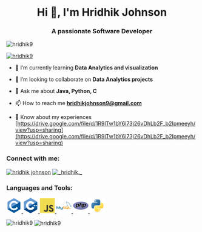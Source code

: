 <h1 align="center">Hi 👋, I'm Hridhik Johnson</h1>
<h3 align="center">A passionate Software Developer</h3>

<p align="left"> <img src="https://komarev.com/ghpvc/?username=hridhik9&label=Profile%20views&color=0e75b6&style=flat" alt="hridhik9" /> </p>

<p align="left"> <a href="https://github.com/ryo-ma/github-profile-trophy"><img src="https://github-profile-trophy.vercel.app/?username=hridhik9" alt="hridhik9" /></a> </p>

- 🌱 I’m currently learning **Data Analytics and visualization**

- 👯 I’m looking to collaborate on **Data Analytics projects**

- 💬 Ask me about **Java, Python, C**

- 📫 How to reach me **hridhikjohnson9@gmail.com**

- 📄 Know about my experiences [https://drive.google.com/file/d/1R9lTw1bY6l73j26vDhLb2F_b2Ipmeeyh/view?usp=sharing](https://drive.google.com/file/d/1R9lTw1bY6l73j26vDhLb2F_b2Ipmeeyh/view?usp=sharing)

<h3 align="left">Connect with me:</h3>
<p align="left">
<a href="https://linkedin.com/in/hridhik johnson" target="blank"><img align="center" src="https://raw.githubusercontent.com/rahuldkjain/github-profile-readme-generator/master/src/images/icons/Social/linked-in-alt.svg" alt="hridhik johnson" height="30" width="40" /></a>
<a href="https://instagram.com/_hridhik._" target="blank"><img align="center" src="https://raw.githubusercontent.com/rahuldkjain/github-profile-readme-generator/master/src/images/icons/Social/instagram.svg" alt="_hridhik._" height="30" width="40" /></a>
</p>

<h3 align="left">Languages and Tools:</h3>
<p align="left"> <a href="https://www.cprogramming.com/" target="_blank" rel="noreferrer"> <img src="https://raw.githubusercontent.com/devicons/devicon/master/icons/c/c-original.svg" alt="c" width="40" height="40"/> </a> <a href="https://www.w3schools.com/cpp/" target="_blank" rel="noreferrer"> <img src="https://raw.githubusercontent.com/devicons/devicon/master/icons/cplusplus/cplusplus-original.svg" alt="cplusplus" width="40" height="40"/> </a> <a href="https://developer.mozilla.org/en-US/docs/Web/JavaScript" target="_blank" rel="noreferrer"> <img src="https://raw.githubusercontent.com/devicons/devicon/master/icons/javascript/javascript-original.svg" alt="javascript" width="40" height="40"/> </a> <a href="https://www.mysql.com/" target="_blank" rel="noreferrer"> <img src="https://raw.githubusercontent.com/devicons/devicon/master/icons/mysql/mysql-original-wordmark.svg" alt="mysql" width="40" height="40"/> </a> <a href="https://www.php.net" target="_blank" rel="noreferrer"> <img src="https://raw.githubusercontent.com/devicons/devicon/master/icons/php/php-original.svg" alt="php" width="40" height="40"/> </a> <a href="https://www.python.org" target="_blank" rel="noreferrer"> <img src="https://raw.githubusercontent.com/devicons/devicon/master/icons/python/python-original.svg" alt="python" width="40" height="40"/> </a> </p>

<p><img align="left" src="https://github-readme-stats.vercel.app/api/top-langs?username=hridhik9&show_icons=true&locale=en&layout=compact" alt="hridhik9" /></p>

<p>&nbsp;<img align="center" src="https://github-readme-stats.vercel.app/api?username=hridhik9&show_icons=true&locale=en" alt="hridhik9" /></p>

